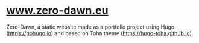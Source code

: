 # www.zero-dawn.eu

Zero-Dawn, a static website made as a portfolio project using Hugo (https://gohugo.io) and based on Toha theme (https://hugo-toha.github.io).

